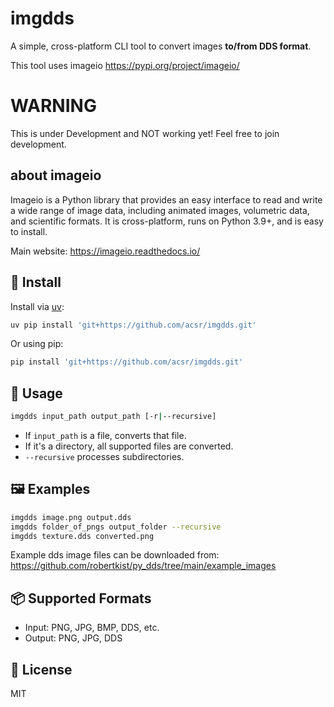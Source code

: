 # imgdds

A simple, cross-platform CLI tool to convert images **to/from DDS format**.

This tool uses imageio https://pypi.org/project/imageio/ 

# WARNING
This is under Development and NOT working yet!
Feel free to join development.

## about imageio
Imageio is a Python library that provides an easy interface to read and write a wide range of image data, including animated images, volumetric data, and scientific formats. It is cross-platform, runs on Python 3.9+, and is easy to install.

Main website: https://imageio.readthedocs.io/


## 🔧 Install

Install via [uv](https://github.com/astral-sh/uv):

```bash
uv pip install 'git+https://github.com/acsr/imgdds.git'
```

Or using pip:

```bash
pip install 'git+https://github.com/acsr/imgdds.git'
```

## 🚀 Usage

```bash
imgdds input_path output_path [-r|--recursive]
```

- If `input_path` is a file, converts that file.
- If it's a directory, all supported files are converted.
- `--recursive` processes subdirectories.

## 🖼️ Examples

```bash
imgdds image.png output.dds
imgdds folder_of_pngs output_folder --recursive
imgdds texture.dds converted.png
```

Example dds image files can be downloaded from:
https://github.com/robertkist/py_dds/tree/main/example_images

## 📦 Supported Formats

- Input: PNG, JPG, BMP, DDS, etc.
- Output: PNG, JPG, DDS

## 📄 License

MIT
